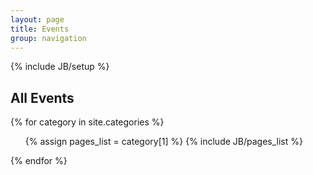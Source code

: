 ```yaml
---
layout: page
title: Events 
group: navigation
---
```

{% include JB/setup %}

<h2>All Events</h2>

{% for category in site.categories %} 
  <ul>
    {% assign pages_list = category[1] %}  
    {% include JB/pages_list %}
  </ul>
{% endfor %}
